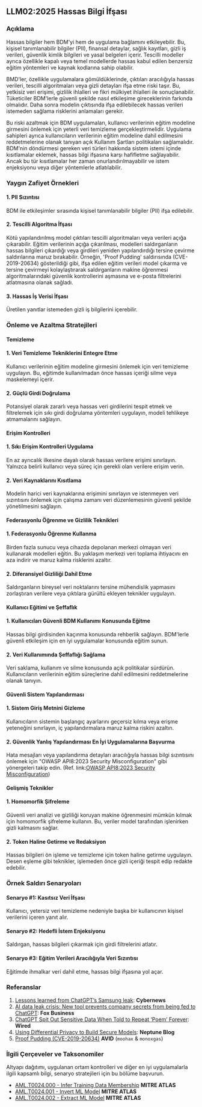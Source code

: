 ## LLM02:2025 Hassas Bilgi İfşası

### Açıklama

Hassas bilgiler hem BDM'yi hem de uygulama bağlamını etkileyebilir. Bu, kişisel tanımlanabilir bilgiler (PII), finansal detaylar, sağlık kayıtları, gizli iş verileri, güvenlik kimlik bilgileri ve yasal belgeleri içerir. Tescilli modeller ayrıca özellikle kapalı veya temel modellerde hassas kabul edilen benzersiz eğitim yöntemleri ve kaynak kodlarına sahip olabilir.

BMD'ler, özellikle uygulamalara gömüldüklerinde, çıktıları aracılığıyla hassas verileri, tescilli algoritmaları veya gizli detayları ifşa etme riski taşır. Bu, yetkisiz veri erişimi, gizlilik ihlalleri ve fikri mülkiyet ihlalleri ile sonuçlanabilir. Tüketiciler BDM'lerle güvenli şekilde nasıl etkileşime gireceklerinin farkında olmalıdır. Daha sonra modelin çıktısında ifşa edilebilecek hassas verileri istemeden sağlama risklerini anlamaları gerekir.

Bu riski azaltmak için BDM uygulamaları, kullanıcı verilerinin eğitim modeline girmesini önlemek için yeterli veri temizleme gerçekleştirmelidir. Uygulama sahipleri ayrıca kullanıcıların verilerinin eğitim modeline dahil edilmesini reddetmelerine olanak tanıyan açık Kullanım Şartları politikaları sağlamalıdır. BDM'nin döndürmesi gereken veri türleri hakkında sistem istemi içinde kısıtlamalar eklemek, hassas bilgi ifşasına karşı hafifletme sağlayabilir. Ancak bu tür kısıtlamalar her zaman onurlandırılmayabilir ve istem enjeksiyonu veya diğer yöntemlerle atlatılabilir.

### Yaygın Zafiyet Örnekleri

#### 1. PII Sızıntısı

  BDM ile etkileşimler sırasında kişisel tanımlanabilir bilgiler (PII) ifşa edilebilir.

#### 2. Tescilli Algoritma İfşası

  Kötü yapılandırılmış model çıktıları tescilli algoritmaları veya verileri açığa çıkarabilir. Eğitim verilerinin açığa çıkarılması, modelleri saldırganların hassas bilgileri çıkardığı veya girdileri yeniden yapılandırdığı tersine çevirme saldırılarına maruz bırakabilir. Örneğin, 'Proof Pudding' saldırısında (CVE-2019-20634) gösterildiği gibi, ifşa edilen eğitim verileri model çıkarma ve tersine çevirmeyi kolaylaştırarak saldırganların makine öğrenmesi algoritmalarındaki güvenlik kontrollerini aşmasına ve e-posta filtrelerini atlatmasına olanak sağladı.

#### 3. Hassas İş Verisi İfşası

  Üretilen yanıtlar istemeden gizli iş bilgilerini içerebilir.

### Önleme ve Azaltma Stratejileri

#### Temizleme

#### 1. Veri Temizleme Tekniklerini Entegre Etme

  Kullanıcı verilerinin eğitim modeline girmesini önlemek için veri temizleme uygulayın. Bu, eğitimde kullanılmadan önce hassas içeriği silme veya maskelemeyi içerir.

#### 2. Güçlü Girdi Doğrulama

  Potansiyel olarak zararlı veya hassas veri girdilerini tespit etmek ve filtrelemek için sıkı girdi doğrulama yöntemleri uygulayın, modeli tehlikeye atmamalarını sağlayın.

#### Erişim Kontrolleri

#### 1. Sıkı Erişim Kontrolleri Uygulama

  En az ayrıcalık ilkesine dayalı olarak hassas verilere erişimi sınırlayın. Yalnızca belirli kullanıcı veya süreç için gerekli olan verilere erişim verin.

#### 2. Veri Kaynaklarını Kısıtlama

  Modelin harici veri kaynaklarına erişimini sınırlayın ve istenmeyen veri sızıntısını önlemek için çalışma zamanı veri düzenlemesinin güvenli şekilde yönetilmesini sağlayın.

#### Federasyonlu Öğrenme ve Gizlilik Teknikleri

#### 1. Federasyonlu Öğrenme Kullanma

  Birden fazla sunucu veya cihazda depolanan merkezi olmayan veri kullanarak modelleri eğitin. Bu yaklaşım merkezi veri toplama ihtiyacını en aza indirir ve maruz kalma risklerini azaltır.

#### 2. Diferansiyel Gizliliği Dahil Etme

  Saldırganların bireysel veri noktalarını tersine mühendislik yapmasını zorlaştıran verilere veya çıktılara gürültü ekleyen teknikler uygulayın.

#### Kullanıcı Eğitimi ve Şeffaflık

#### 1. Kullanıcıları Güvenli BDM Kullanımı Konusunda Eğitme

  Hassas bilgi girdisinden kaçınma konusunda rehberlik sağlayın. BDM'lerle güvenli etkileşim için en iyi uygulamalar konusunda eğitim sunun.

#### 2. Veri Kullanımında Şeffaflığı Sağlama

  Veri saklama, kullanım ve silme konusunda açık politikalar sürdürün. Kullanıcıların verilerinin eğitim süreçlerine dahil edilmesini reddetmelerine olanak tanıyın.

#### Güvenli Sistem Yapılandırması

#### 1. Sistem Giriş Metnini Gizleme

  Kullanıcıların sistemin başlangıç ayarlarını geçersiz kılma veya erişme yeteneğini sınırlayın, iç yapılandırmalara maruz kalma riskini azaltın.

#### 2. Güvenlik Yanlış Yapılandırması En İyi Uygulamalarına Başvurma

  Hata mesajları veya yapılandırma detayları aracılığıyla hassas bilgi sızıntısını önlemek için "OWASP API8:2023 Security Misconfiguration" gibi yönergeleri takip edin.
  (Ref. link:[OWASP API8:2023 Security Misconfiguration](https://owasp.org/API-Security/editions/2023/en/0xa8-security-misconfiguration/))

#### Gelişmiş Teknikler

#### 1. Homomorfik Şifreleme

  Güvenli veri analizi ve gizliliği koruyan makine öğrenmesini mümkün kılmak için homomorfik şifreleme kullanın. Bu, veriler model tarafından işlenirken gizli kalmasını sağlar.

#### 2. Token Haline Getirme ve Redaksiyon

  Hassas bilgileri ön işleme ve temizleme için token haline getirme uygulayın. Desen eşleme gibi teknikler, işlemeden önce gizli içeriği tespit edip redakte edebilir.

### Örnek Saldırı Senaryoları

#### Senaryo #1: Kasıtsız Veri İfşası

  Kullanıcı, yetersiz veri temizleme nedeniyle başka bir kullanıcının kişisel verilerini içeren yanıt alır.

#### Senaryo #2: Hedefli İstem Enjeksiyonu

  Saldırgan, hassas bilgileri çıkarmak için girdi filtrelerini atlatır.

#### Senaryo #3: Eğitim Verileri Aracılığıyla Veri Sızıntısı

  Eğitimde ihmalkar veri dahil etme, hassas bilgi ifşasına yol açar.

### Referanslar

1. [Lessons learned from ChatGPT’s Samsung leak](https://cybernews.com/security/chatgpt-samsung-leak-explained-lessons/): **Cybernews**
2. [AI data leak crisis: New tool prevents company secrets from being fed to ChatGPT](https://www.foxbusiness.com/politics/ai-data-leak-crisis-prevent-company-secrets-chatgpt): **Fox Business**
3. [ChatGPT Spit Out Sensitive Data When Told to Repeat ‘Poem’ Forever](https://www.wired.com/story/chatgpt-poem-forever-security-roundup/): **Wired**
4. [Using Differential Privacy to Build Secure Models](https://neptune.ai/blog/using-differential-privacy-to-build-secure-models-tools-methods-best-practices): **Neptune Blog**
5. [Proof Pudding (CVE-2019-20634)](https://avidml.org/database/avid-2023-v009/) **AVID** (`moohax` & `monoxgas`)

### İlgili Çerçeveler ve Taksonomiler

Altyapı dağıtımı, uygulanan ortam kontrolleri ve diğer en iyi uygulamalarla ilgili kapsamlı bilgi, senaryo stratejileri için bu bölüme başvurun.

- [AML.T0024.000 - Infer Training Data Membership](https://atlas.mitre.org/techniques/AML.T0024.000) **MITRE ATLAS**
- [AML.T0024.001 - Invert ML Model](https://atlas.mitre.org/techniques/AML.T0024.001) **MITRE ATLAS**
- [AML.T0024.002 - Extract ML Model](https://atlas.mitre.org/techniques/AML.T0024.002) **MITRE ATLAS**
